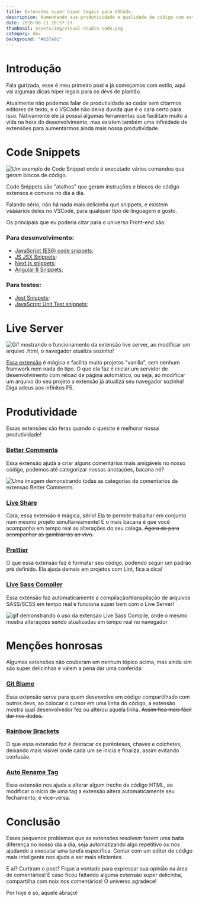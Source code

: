 ```yaml
---
title: Extensões super hiper legais para VSCode.
description: Aumentando sua produtividade e qualidade de código com extensões para VSCode.
date: 2020-08-11 10:57:17
thumbnail: assets/img/visual-studio-code.png
category: dev
background: "#637a91"
---
```

# Introdução

Fala gurizada, esse é meu primeiro post e já começamos com estilo, aqui vai algumas dicas hiper legais para os devs de plantão.

Atualmente não podemos falar de produtividade ao codar sem citarmos editores de texto, e o VSCode não deixa duvida que é o cara certo para isso. Nativamente ele já possui algumas ferramentas que facilitam muito a vida na hora do desenvolvimento, mas existem também uma infinidade de extensões para aumentarmos ainda mais nossa produtividade.

# Code Snippets

![Um exemplo de Code Snippet onde é executado vários comandos que geram blocos de código.](assets/img/ngrepeatsnippet.gif "Exemplo de snippets.")

Code Snippets são "atalhos" que geram instruções e blocos de código extensos e comuns no dia a dia.

Falando sério, não há nada mais delicinha que snippets, e existem váááários deles no VSCode, para qualquer tipo de linguagem e gosto. 

Os principais que eu poderia citar para o universo Front-end são:

### **Para desenvolvimento:**

* [JavaScript (ES6) code snippets](https://marketplace.visualstudio.com/items?itemName=xabikos.JavaScriptSnippets);
* [JS JSX Snippets](https://marketplace.visualstudio.com/items?itemName=skyran.js-jsx-snippets);
* [Next.js snippets](https://marketplace.visualstudio.com/items?itemName=PulkitGangwar.nextjs-snippets);
* [Angular 8 Snippets;](https://marketplace.visualstudio.com/items?itemName=Mikael.Angular-BeastCode)

### **Para testes:**

* [Jest Snippets](https://marketplace.visualstudio.com/items?itemName=andys8.jest-snippets);
* [JavaScript Unit Test snippets](https://marketplace.visualstudio.com/items?itemName=iZDT.javascript-unit-test-snippet);

# Live Server

![Gif mostrando o funcionamento da extensão live server, ao modificar um arquivo .html, o navegador atualiza sozinho!](assets/img/vscode-live-server-animated-demo.gif "Exemplo de Live Server")

[Essa extensão](https://marketplace.visualstudio.com/items?itemName=ritwickdey.LiveServer) é mágica e facilita muito projetos "vanilla", sem nenhum framwork nem nada do tipo. O que ela faz é iniciar um servidor de desenvolvimento com reload de página automático, ou seja, ao modificar um arquivo do seu projeto a extensão já atualiza seu navegador sozinha!  Diga adeus aos infinitos F5.

# Produtividade

Essas extensões são feras quando o quesito é melhorar nossa produtividade!

### **[Better Comments](https://marketplace.visualstudio.com/items?itemName=aaron-bond.better-comments)**

Essa extensão ajuda a criar alguns comentários mais amigáveis no nosso código, podemos até categorizar nossas anotações, bacana né?

![Uma imagem demonstrando todas as categorias de comentarios da extensao Better Comments](assets/img/better-comments.png "Exemplo better comments")

### **[Live Share](https://marketplace.visualstudio.com/items?itemName=MS-vsliveshare.vsliveshare)**

Cara, essa extensão é mágica, sério! Ela te permite trabalhar em conjunto num mesmo projeto simultaneamente! E o mais bacana é que você acompanha em tempo real as alterações do seu colega. <s>Agora da para acompanhar as gambiarras ao vivo.</s>

### [](https://marketplace.visualstudio.com/items?itemName=MS-vsliveshare.vsliveshare)**[Prettier](https://marketplace.visualstudio.com/items?itemName=esbenp.prettier-vscode)**

O que essa extensão faz é formatar seu código, podendo seguir um padrão pré definido. Ela ajuda demais em projetos com Lint, fica a dica!

### [](https://marketplace.visualstudio.com/items?itemName=esbenp.prettier-vscode)**[Live Sass Compiler](https://marketplace.visualstudio.com/items?itemName=ritwickdey.live-sass)**

Essa extensão faz automaticamente a compilação/transpilação de arquivos SASS/SCSS em tempo real e funciona super bem com o Live Server!

![gif demonstrando o uso da extensao Live Sass Compile, onde o mesmo mostra alteraçoes sendo atualizadas em tempo real no navegador](assets/img/animatedpreview.gif "Exemplo Live Sass Compiler")

# Menções honrosas

Algumas extensões não couberam em nenhum tópico acima, mas ainda sim são super delicinhas e valem a pena dar uma conferida:

### **[Git Blame](https://marketplace.visualstudio.com/items?itemName=waderyan.gitblame)**

Essa extensão serve para quem desenvolve em código compartilhado com outros devs, ao colocar o cursor em uma linha do código, a extensão mostra qual desenvolvedor fez ou alterou aquela linha. <s>Assim fica mais fácil dar nos dedos.</s>

### **[Rainbow Brackets](https://marketplace.visualstudio.com/items?itemName=2gua.rainbow-brackets)**

O que essa extensão faz é destacar os parênteses, chaves e colchetes, deixando mais visível onde cada um se inicia e finaliza, assim evitando confusão.

### **[Auto Rename Tag](https://marketplace.visualstudio.com/items?itemName=formulahendry.auto-rename-tag)**

Essa extensão nos ajuda a alterar algum trecho de código HTML, ao modificar o início de uma tag a extensão altera automaticamente seu fechamento, e vice-versa.

# Conclusão

Esses pequenos problemas que as extensões resolvem fazem uma baita diferença no nosso dia a dia, seja automatizando algo repetitivo ou nos ajudando a executar uma tarefa específica. Contar com um editor de código mais inteligente nos ajuda a ser mais eficientes.

E ai? Curtiram o post? Fique a vontade para expressar sua opinião na área de comentários! E caso ficou faltando alguma extensão super delicinha, compartilha com noix nos comentários! O universo agradece!

Por hoje é só, aquele abraço!
